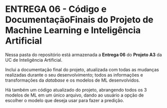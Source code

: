 # ENTREGA 06 - Código e DocumentaçãoFinais do Projeto de Machine Learning e Inteligência Artificial

Nessa pasta do repositório está armazenada a **Entrega 06** do **Projeto A3** da UC de Inteligência Artificial.

Inclui a documentação final do projeto, atualizada com todas as mudanças realizadas durante o seu desenvolvimento; todos as informações e transformações da *database* e os modelos de ML desenvolvidos.

Há também um código atualizado do projeto, abrangendo todos os 3 modelos de ML em um único arquivo, dando ao usuário a opção de escolher o modelo que deseja usar para fazer a predição. 

